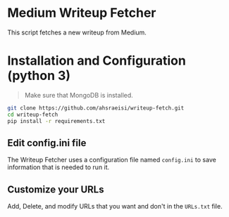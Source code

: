 # Medium Writeup Fetcher
This script fetches a new writeup from Medium. <br />
# Installation and Configuration (python 3)
> Make sure that MongoDB is installed.
```bash
git clone https://github.com/ahsraeisi/writeup-fetch.git
cd writeup-fetch
pip install -r requirements.txt
```
## Edit config.ini file
The Writeup Fetcher uses a configuration file named `config.ini` to save information that is needed to run it.

## Customize your URLs
Add, Delete, and modify URLs that you want and don't in the `URLs.txt` file.
